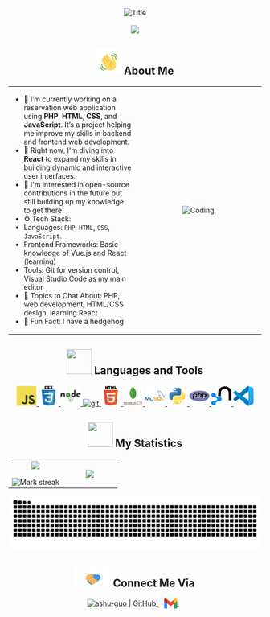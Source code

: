 <div align="center">
  <img src="https://readme-typing-svg.herokuapp.com?font=Architects+Daughter&color=%2338C2FF&size=50&center=true&vCenter=true&height=60&width=600&lines=Heyyy!+I'm+Ignacio;Welcome+to+my+profile!" alt="Title"></img>
</div>

<br>

<div align="center">
    <img src="https://media.tenor.com/ZN29QILcbAQAAAAM/cat-pc.gif" height="120px" /
</div>

## <img src="https://raw.githubusercontent.com/ashu-guo/ashu-guo/main/assets/wave.gif" width="50px" height="50px"></img> About Me

<table align="center">
<tr border="none">
<td width="50%" align="left">

- 🔭 I’m currently working on a reservation web application using **PHP**, **HTML**, **CSS**, and **JavaScript**. It’s a project helping me improve my skills in backend and frontend web development.
- 🌱 Right now, I'm diving into **React** to expand my skills in building dynamic and interactive user interfaces.
- 🤝 I'm interested in open-source contributions in the future but still building up my knowledge to get there!
- ⚙️ Tech Stack:
- Languages: `PHP`, `HTML`, `CSS`, `JavaScript`.
- Frontend Frameworks: Basic knowledge of Vue.js and React (learning)
- Tools: Git for version control, Visual Studio Code as my main editor
- 💬 Topics to Chat About: PHP, web development, HTML/CSS design, learning React
- 🚀 Fun Fact: I have a hedgehog

</td>
<td width="50%" align="center">
  <img align="center" alt="Coding" width="450" src="https://media0.giphy.com/media/Sm9AfJRiZofjlrkAAl/giphy.gif?cid=6c09b952oz5mu8q5xievfdc53h0qxat3c3mx5f18we1lx4z4&ep=v1_internal_gif_by_id&rid=giphy.gif&ct=g">
</td>
</tr>
</table>

## <img src="https://media.giphy.com/media/M4NykXxUE0HAcK7UJ6/giphy.gif" width="50px" height="50px"></img> Languages and Tools

<p align="center">
    <a href="https://developer.mozilla.org/en-US/docs/Web/JavaScript" target="_blank" rel="noreferrer">
        <img
                src="https://raw.githubusercontent.com/devicons/devicon/master/icons/javascript/javascript-original.svg"
                alt="javascript"
                width="40"
                height="40"
        />
    </a>
    <a href="https://www.w3schools.com/css/" target="_blank" rel="noreferrer">
        <img
                src="https://raw.githubusercontent.com/devicons/devicon/master/icons/css3/css3-original-wordmark.svg"
                alt="css3"
                width="40"
                height="40"
        />
    </a>
    <a href="https://nodejs.org" target="_blank" rel="noreferrer">
        <img
                src="https://raw.githubusercontent.com/devicons/devicon/master/icons/nodejs/nodejs-original-wordmark.svg"
                alt="nodejs"
                width="40"
                height="40"
        />
    </a>
    <a href="https://git-scm.com/" target="_blank" rel="noreferrer">
        <img src="https://www.vectorlogo.zone/logos/git-scm/git-scm-icon.svg" alt="git" width="40" height="40" />
    </a>
    <a href="https://www.w3.org/html/" target="_blank" rel="noreferrer">
        <img
                src="https://raw.githubusercontent.com/devicons/devicon/master/icons/html5/html5-original-wordmark.svg"
                alt="html5"
                width="40"
                height="40"
        />
    </a>
    <a href="https://www.mongodb.com/" target="_blank" rel="noreferrer">
        <img
                src="https://raw.githubusercontent.com/devicons/devicon/master/icons/mongodb/mongodb-original-wordmark.svg"
                alt="mongodb"
                width="40"
                height="40"
        />
    </a>
    <a href="https://www.mysql.com/" target="_blank" rel="noreferrer">
        <img
                src="https://raw.githubusercontent.com/devicons/devicon/master/icons/mysql/mysql-original-wordmark.svg"
                alt="mysql"
                width="40"
                height="40"
        />
    </a>
    <a href="https://www.python.org" target="_blank" rel="noreferrer">
        <img
                src="https://raw.githubusercontent.com/devicons/devicon/master/icons/python/python-original.svg"
                alt="python"
                width="40"
                height="40"
        />
    </a>
    <a href="https://www.php.net" target="_blank" rel="noreferrer">
        <img
                src="https://raw.githubusercontent.com/devicons/devicon/master/icons/php/php-original.svg"
                alt="sass"
                width="40"
                height="40"
        />
    </a>
    <a href="https://www.neo4j.com" target="_blank" rel="noreferrer">
      <img
              src="https://raw.githubusercontent.com/devicons/devicon/master/icons/neo4j/neo4j-original.svg"
              alt="sass"
              width="40"
              height="40"
      />
    </a>
    <a href="https://code.visualstudio.com/" target="_blank" rel="noreferrer">
      <img
              src="https://raw.githubusercontent.com/devicons/devicon/master/icons/vscode/vscode-original.svg"
              alt="sass"
              width="40"
              height="40"
      />
    </a>
</p>

## <img src="https://media2.giphy.com/media/QssGEmpkyEOhBCb7e1/giphy.gif?cid=ecf05e47a0n3gi1bfqntqmob8g9aid1oyj2wr3ds3mg700bl&rid=giphy.gif" width="50px" height="50px"> My Statistics

<table align="center">
<tr border="none">
<td width="50%" align="center">

  <img  align="center"  src="https://github-readme-stats.vercel.app/api?username=chiszuzunaga&theme=chartreuse-dark&show_icons=true&count_private=true" />
  <br></br>
  <img  title="🔥 Get streak stats for your profile at git.io/streak-stats" alt="Mark streak" src="https://github-readme-streak-stats.herokuapp.com/?user=chiszuzunaga&theme=chartreuse-dark&hide_border=false" /> 
</td>
<td width="50%" align="center">

  <img  align="center"  src="https://github-readme-stats.anuraghazra1.vercel.app/api/top-langs/?username=chiszuzunaga&theme=chartreuse-dark&hide_border=false&no-bg=true&no-frame=true&langs_count=10"/>

  </td>
</tr>
</table>

<p >
    <picture align="center">
      <source media="(prefers-color-scheme: dark)" srcset="https://raw.githubusercontent.com/ChisZuzunaga/ChisZuzunaga/refs/heads/output/github-contribution-grid-snake.svg">
      <source media="(prefers-color-scheme: light)" srcset="https://raw.githubusercontent.com/ChisZuzunaga/ChisZuzunaga/refs/heads/output/github-contribution-grid-snake.svg">
      <img alt="github contribution grid snake animation" src="https://raw.githubusercontent.com/ChisZuzunaga/ChisZuzunaga/refs/heads/output/github-contribution-grid-snake.svg">
    </picture>
</p>

## <img src='https://raw.githubusercontent.com/ashu-guo/ashu-guo/main/assets/handshake.gif' width="70px" height="40px"> Connect Me Via

<p align="center">
  <a href="https://profile-summary-for-github.herokuapp.com/user/chiszuzunaga" target="_blank">
    <img align="center" alt="ashu-guo | GitHub" width="26px" src="https://upload.wikimedia.org/wikipedia/commons/thumb/a/ae/Github-desktop-logo-symbol.svg/1024px-Github-desktop-logo-symbol.svg.png" />
  </a> &nbsp;&nbsp;

  <a href="mailto:ignacioguerratorres@gmail.com" >
    <img align="center" alt="ashu-guo | Gmail" width="26px" src="https://raw.githubusercontent.com/ashu-guo/ashu-guo/master/assets/gmail.svg" />
  </a> &nbsp;&nbsp;
<p>
